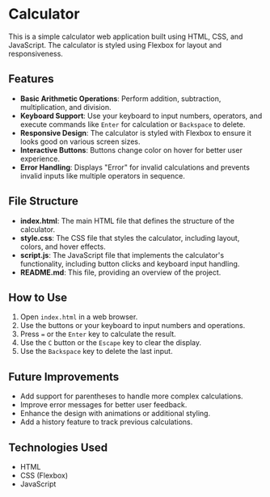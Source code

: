 # Calculator

This is a simple calculator web application built using HTML, CSS, and JavaScript. The calculator is styled using Flexbox for layout and responsiveness.

## Features

- **Basic Arithmetic Operations**: Perform addition, subtraction, multiplication, and division.
- **Keyboard Support**: Use your keyboard to input numbers, operators, and execute commands like `Enter` for calculation or `Backspace` to delete.
- **Responsive Design**: The calculator is styled with Flexbox to ensure it looks good on various screen sizes.
- **Interactive Buttons**: Buttons change color on hover for better user experience.
- **Error Handling**: Displays "Error" for invalid calculations and prevents invalid inputs like multiple operators in sequence.

## File Structure

- **index.html**: The main HTML file that defines the structure of the calculator.
- **style.css**: The CSS file that styles the calculator, including layout, colors, and hover effects.
- **script.js**: The JavaScript file that implements the calculator's functionality, including button clicks and keyboard input handling.
- **README.md**: This file, providing an overview of the project.

## How to Use

1. Open `index.html` in a web browser.
2. Use the buttons or your keyboard to input numbers and operations.
3. Press `=` or the `Enter` key to calculate the result.
4. Use the `C` button or the `Escape` key to clear the display.
5. Use the `Backspace` key to delete the last input.

## Future Improvements

- Add support for parentheses to handle more complex calculations.
- Improve error messages for better user feedback.
- Enhance the design with animations or additional styling.
- Add a history feature to track previous calculations.

## Technologies Used

- HTML
- CSS (Flexbox)
- JavaScript